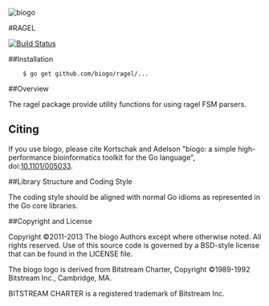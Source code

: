 ![bíogo](https://raw.githubusercontent.com/biogo/biogo/master/biogo.png)

#RAGEL

[![Build Status](https://travis-ci.org/biogo/ragel.svg?branch=master)](https://travis-ci.org/biogo/ragel)

##Installation

        $ go get github.com/biogo/ragel/...

##Overview

The ragel package provide utility functions for using ragel FSM parsers.

## Citing ##

If you use bíogo, please cite Kortschak and Adelson "bíogo: a simple high-performance bioinformatics toolkit for the Go language", doi:[10.1101/005033](http://biorxiv.org/content/early/2014/05/12/005033).

##Library Structure and Coding Style

The coding style should be aligned with normal Go idioms as represented in the
Go core libraries.

##Copyright and License

Copyright ©2011-2013 The bíogo Authors except where otherwise noted. All rights
reserved. Use of this source code is governed by a BSD-style license that can be
found in the LICENSE file.

The bíogo logo is derived from Bitstream Charter, Copyright ©1989-1992
Bitstream Inc., Cambridge, MA.

BITSTREAM CHARTER is a registered trademark of Bitstream Inc.
